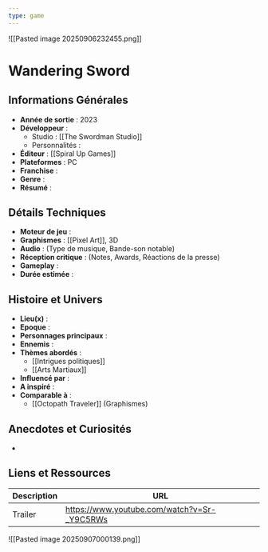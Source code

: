 ```yaml
---
type: game
---
```

![[Pasted image 20250906232455.png]]
# Wandering Sword

## Informations Générales

- **Année de sortie** : 2023
- **Développeur** : 
	- Studio : [[The Swordman Studio]]
	- Personnalités : 
- **Éditeur** : [[Spiral Up Games]]
- **Plateformes** : PC
- **Franchise** : 
- **Genre** :
- **Résumé** : 

## Détails Techniques
- **Moteur de jeu** : 
- **Graphismes** : [[Pixel Art]], 3D
- **Audio** : (Type de musique, Bande-son notable)
- **Réception critique** : (Notes, Awards, Réactions de la presse)
- **Gameplay** :
- **Durée estimée** : 

## Histoire et Univers
- **Lieu(x)** : 
- **Epoque** : 
- **Personnages principaux** : 
- **Ennemis** :
- **Thèmes abordés** : 
	- [[Intrigues politiques]]
	- [[Arts Martiaux]]
- **Influencé par** :
- **A inspiré** : 
- **Comparable à** :
	- [[Octopath Traveler]] (Graphismes)
## Anecdotes et Curiosités
- 
## Liens et Ressources

| Description | URL                                         |
| ----------- | ------------------------------------------- |
| Trailer     | https://www.youtube.com/watch?v=Sr-_Y9C5RWs |
![[Pasted image 20250907000139.png]]